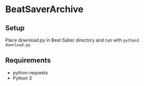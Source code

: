 # BeatSaverArchive

## Setup
Place download.py in Beat Saber directory and run with `python3 download.py`

## Requirements
* python-requests
* Python 3